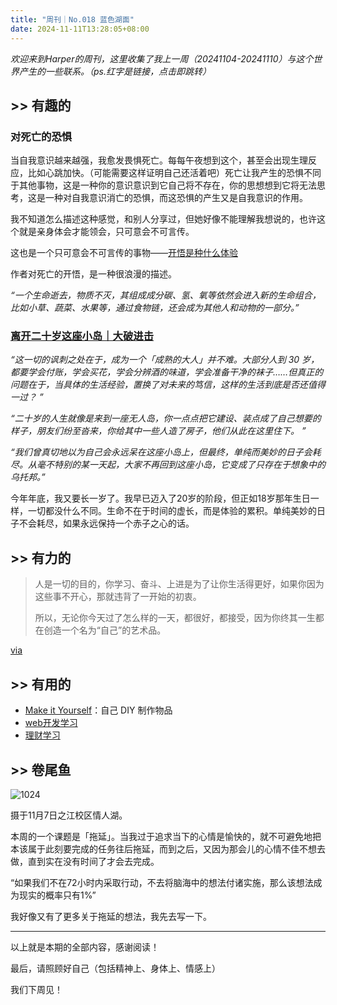 ```yaml
---
title: "周刊｜No.018 蓝色湖面"
date: 2024-11-11T13:28:05+08:00
---
```


*欢迎来到Harper的周刊，这里收集了我上一周（20241104-20241110）与这个世界产生的一些联系。（ps.红字是链接，点击即跳转）*

## >> 有趣的

### 对死亡的恐惧

当自我意识越来越强，我愈发畏惧死亡。每每午夜想到这个，甚至会出现生理反应，比如心跳加快。（可能需要这样证明自己还活着吧）死亡让我产生的恐惧不同于其他事物，这是一种你的意识意识到它自己将不存在，你的思想想到它将无法思考，这是一种对自我意识消亡的恐惧，而这恐惧的产生又是自我意识的作用。

我不知道怎么描述这种感觉，和别人分享过，但她好像不能理解我想说的，也许这个就是亲身体会才能领会，只可意会不可言传。

这也是一个只可意会不可言传的事物——[开悟是种什么体验](https://mp.weixin.qq.com/s/NoHAsOyh8RtJaENkxyjAx)

作者对死亡的开悟，是一种很浪漫的描述。

*“一个生命逝去，物质不灭，其组成成分碳、氢、氧等依然会进入新的生命组合，比如小草、蔬菜、水果等，通过食物链，还会成为其他人和动物的一部分。”*

### [离开二十岁这座小岛｜大破进击](https://jesor.me/2024/leaving-this-island/)

*“这一切的讽刺之处在于，成为一个「成熟的大人」并不难。大部分人到 30 岁，都要学会付账，学会买花，学会分辨酒的味道，学会准备干净的袜子……但真正的问题在于，当具体的生活经验，置换了对未来的笃信，这样的生活到底是否还值得一过？ ”*

*“二十岁的人生就像是来到一座无人岛，你一点点把它建设、装点成了自己想要的样子，朋友们纷至沓来，你给其中一些人造了房子，他们从此在这里住下。 ”*

*“我们曾真切地以为自己会永远呆在这座小岛上，但最终，单纯而美妙的日子会耗尽。从毫不特别的某一天起，大家不再回到这座小岛，它变成了只存在于想象中的乌托邦。”*

今年年底，我又要长一岁了。我早已迈入了20岁的阶段，但正如18岁那年生日一样，一切都没什么不同。生命不在于时间的虚长，而是体验的累积。单纯美妙的日子不会耗尽，如果永远保持一个赤子之心的话。
## >> 有力的

>人是一切的目的，你学习、奋斗、上进是为了让你生活得更好，如果你因为这些事不开心，那就违背了一开始的初衷。 
>
>所以，无论你今天过了怎么样的一天，都很好，都接受，因为你终其一生都在创造一个名为“自己”的艺术品。

[via](https://m.okjike.com/originalPosts/6724190ba8855e724b767436?s=eyJ1IjoiNjViYmE0ODEzMTJmMWNkOTY1MjU1MGI4In0%3D)
## >> 有用的

- [Make it Yourself](https://makeityourself.org/)：自己 DIY 制作物品
- [web开发学习](https://web.dev/learn) 
- [理财学习](https://futunn.com/learn) 

## >> 卷尾鱼

![1024](https://ad0e046.webp.li/18-blue-lake.jpg)

摄于11月7日之江校区情人湖。

本周的一个课题是「拖延」。当我过于追求当下的心情是愉快的，就不可避免地把本该属于此刻要完成的任务往后拖延，而到之后，又因为那会儿的心情不佳不想去做，直到实在没有时间了才会去完成。

“如果我们不在72小时内采取行动，不去将脑海中的想法付诸实施，那么该想法成为现实的概率只有1%”

我好像又有了更多关于拖延的想法，我先去写一下。

---

以上就是本期的全部内容，感谢阅读！

最后，请照顾好自己（包括精神上、身体上、情感上）

我们下周见！